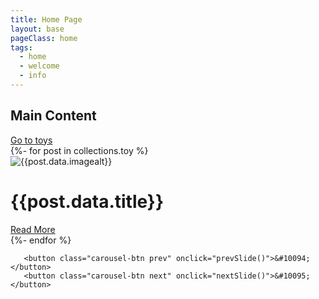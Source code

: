```yaml
---
title: Home Page
layout: base
pageClass: home
tags:
  - home
  - welcome
  - info
---
```

<h2 class="mainHeading">Main Content</h2>
<a href="/toys">Go to toys</a>
 <div class="carousel-container">
        <div class="carousel-wrapper">
            <div class="carousel-content">
              {%- for post in collections.toy %}
                <div class="carousel-item">
                    <div class="carousel-image">
                        <img src="/images/{{post.data.image}}" alt="{{post.data.imagealt}}">
                    </div>
                    <div class="carousel-text">
                        <h1 >{{post.data.title}}</h1>
                       <a href="{{post.url}}" class="read-more-btn">Read More</a>
                    </div>
                </div>
                {%- endfor %}
               </div>
        </div>
       </div>

       <button class="carousel-btn prev" onclick="prevSlide()">&#10094;</button>
       <button class="carousel-btn next" onclick="nextSlide()">&#10095;</button>
   